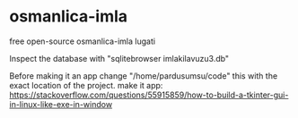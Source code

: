 # osmanlica-imla

free open-source osmanlica-imla lugati

Inspect the database with "sqlitebrowser imlakilavuzu3.db"

Before making it an app change "/home/pardusumsu/code" this
with the exact location of the project.
make it app: https://stackoverflow.com/questions/55915859/how-to-build-a-tkinter-gui-in-linux-like-exe-in-window